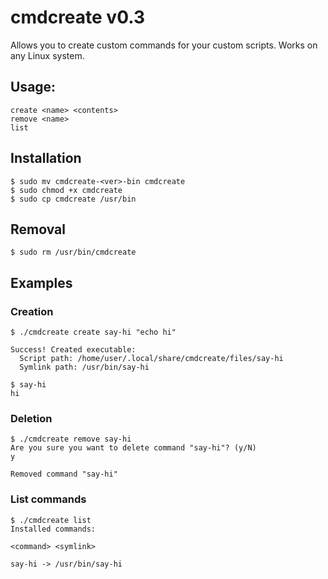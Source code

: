 # cmdcreate v0.3
Allows you to create custom commands for your custom scripts. Works on any Linux system.

## Usage:

```
create <name> <contents>
remove <name>
list
```

## Installation
```
$ sudo mv cmdcreate-<ver>-bin cmdcreate
$ sudo chmod +x cmdcreate
$ sudo cp cmdcreate /usr/bin
```

## Removal
`$ sudo rm /usr/bin/cmdcreate`

## Examples

### Creation
```
$ ./cmdcreate create say-hi "echo hi"

Success! Created executable:
  Script path: /home/user/.local/share/cmdcreate/files/say-hi
  Symlink path: /usr/bin/say-hi

$ say-hi
hi
```

### Deletion
```
$ ./cmdcreate remove say-hi
Are you sure you want to delete command "say-hi"? (y/N)
y

Removed command "say-hi"
```

### List commands
```
$ ./cmdcreate list
Installed commands:

<command> <symlink>

say-hi -> /usr/bin/say-hi
```
